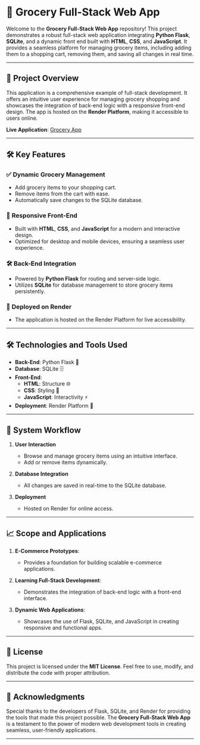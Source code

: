 # 🛒 **Grocery Full-Stack Web App**

Welcome to the **Grocery Full-Stack Web App** repository! This project demonstrates a robust full-stack web application integrating **Python Flask**, **SQLite**, and a dynamic front end built with **HTML**, **CSS**, and **JavaScript**. It provides a seamless platform for managing grocery items, including adding them to a shopping cart, removing them, and saving all changes in real time.

---

## 🌟 **Project Overview**

This application is a comprehensive example of full-stack development. It offers an intuitive user experience for managing grocery shopping and showcases the integration of back-end logic with a responsive front-end design. The app is hosted on the **Render Platform**, making it accessible to users online.

**Live Application**: [Grocery App](https://grocery-by-pk.onrender.com)  

---

## 🛠️ **Key Features**

### ✅ **Dynamic Grocery Management**
- Add grocery items to your shopping cart.
- Remove items from the cart with ease.
- Automatically save changes to the SQLite database.

### 🎨 **Responsive Front-End**
- Built with **HTML**, **CSS**, and **JavaScript** for a modern and interactive design.
- Optimized for desktop and mobile devices, ensuring a seamless user experience.

### 🛠️ **Back-End Integration**
- Powered by **Python Flask** for routing and server-side logic.
- Utilizes **SQLite** for database management to store grocery items persistently.

### 🚀 **Deployed on Render**
- The application is hosted on the Render Platform for live accessibility.

---

## 🛠️ **Technologies and Tools Used**

- **Back-End**: Python Flask 🌟  
- **Database**: SQLite 🗄️  
- **Front-End**:  
  - **HTML**: Structure 🌐  
  - **CSS**: Styling 🎨  
  - **JavaScript**: Interactivity ⚡  
- **Deployment**: Render Platform 🚀  

---

## 📂 **System Workflow**

1. **User Interaction**  
   - Browse and manage grocery items using an intuitive interface.  
   - Add or remove items dynamically.  

2. **Database Integration**  
   - All changes are saved in real-time to the SQLite database.  

3. **Deployment**  
   - Hosted on Render for online access.  

---

## 📈 **Scope and Applications**

1. **E-Commerce Prototypes**:  
   - Provides a foundation for building scalable e-commerce applications.  

2. **Learning Full-Stack Development**:  
   - Demonstrates the integration of back-end logic with a front-end interface.  

3. **Dynamic Web Applications**:  
   - Showcases the use of Flask, SQLite, and JavaScript in creating responsive and functional apps.  

---

## 📜 **License**

This project is licensed under the **MIT License**. Feel free to use, modify, and distribute the code with proper attribution.

---


## 🌟 **Acknowledgments**

Special thanks to the developers of Flask, SQLite, and Render for providing the tools that made this project possible. The **Grocery Full-Stack Web App** is a testament to the power of modern web development tools in creating seamless, user-friendly applications.

---
